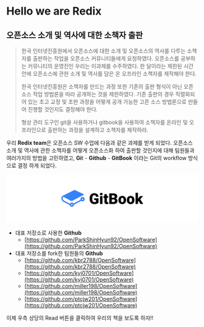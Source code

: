 # Hello we are Redix

## 오픈소스 소개 및 역사에 대한 소책자 출판

> 한국 인터넷진흥원에서 오픈소스에 대한 소개 및 오픈소스의 역사를 다루는 소책자를 출판하는 작업을 오픈소스 커뮤니티들에게 요청하였다. 오픈소스를 공부하는 커뮤니티의 운영진인 우리는 이과제를 수주하였다. 한 달이라는 제한된 시간 안에 오픈소스에 관한 소개 및 역사를 담은 온 오프라인 소책자를 제작해야 한다.
>
> 한국 인터넷진흥원은 소책자를 만드는 과정 또한 기존의 출판 형식이 아닌 오픈소스 작업 방법론을 따라 공개하는 것을 제한하였다. 기존 출판의 경우 직렬화되어 있는 초고 교정 및 초판 과정을 어떻게 공개 가능한 고픈 소스 방법론으로 만들어 진행할 것인지도 결정해야 한다.
>
> 형상 관리 도구인 git을 사용하거나 gitbook을 사용하여 소책자를 온라인 및 오프라인으로 출판하는 과정을 설계하고 소책자를 제작하라.

우리 **Redix team**은 오픈소스 SW 수업에 다음과 같은 과제를 받게 되었다. 오픈소스 소개 및 역사에 관한 소책자를 어떻게 오픈소스화 하여 출판할 것인지에 대해 팀원들과 여러가지의 방법을 고민하였고,  **Gi**t - **Github** - **GitBook**  이라는 Git의 workflow 방식으로 결정 하게 되었다.


![](/assets/gitbook.png)

* 대표 저장소로 사용한 **Github**
  * [https://github.com/ParkShinHyun92/OpenSoftware](https://github.com/ParkShinHyun92/OpenSoftware)
* 대표 저장소를 fork한 팀원들의 **Github**
  * [https://github.com/kbr2788/OpenSoftware](https://github.com/kbr2788/OpenSoftware)
  * [https://github.com/kyj0701/OpenSoftware](https://github.com/kyj0701/OpenSoftware)
  * [https://github.com/miller198/OpenSoftware](https://github.com/miller198/OpenSoftware)
  * [https://github.com/ptcjw201/OpenSoftware](https://github.com/ptcjw201/OpenSoftware)

이제 우측 상당의 Read 버튼을 클릭하여 우리의 책을 보도록 하자!!

